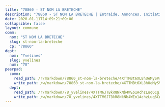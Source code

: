 ```yaml
---
title: "78860 - ST NOM LA BRETECHE"
description: "78860 - ST NOM LA BRETECHE | Entraide, Annonces, Initiatives"
date: 2020-01-11T14:09:21+09:00
collapsible: false
layout: commune
comm:
  nom: "ST NOM LA BRETECHE"
  slug: st-nom-la-breteche
  cp: "78860"
dept:
  nom: "Yvelines"
  slug: yvelines
  num: "78"
peerpad:
  comm:
    read_path: /r/markdown/78860_st-nom-la-breteche/4XTTMBt6XL8hUeMySVrgZvB5TsxvEKWeC9YXu1TAyNEmUx4jD
    write_path: /w/markdown/78860_st-nom-la-breteche/4XTTMBt6XL8hUeMySVrgZvB5TsxvEKWeC9YXu1TAyNEmUx4jD-K3TgTzK3STJTzjvKcHm27Gcc34do1k2BPnsuXFmt6pZyBkNDeBh6vB5ZodgBw419x68x54gHK6JRzh4JYZoCSXNanKBC2w1LiU7N7PqP5qo9UV1sQDus4P1iM6T7tVZJaFeWLWsu
  dept:
    read_path: /r/markdown/78_yvelines/4XTTM6JTBkR8NkNb4WEo1AchzLuq6Cg73ydg7w9pErcQZA13p
    write_path: /w/markdown/78_yvelines/4XTTM6JTBkR8NkNb4WEo1AchzLuq6Cg73ydg7w9pErcQZA13p-K3TgUBFRQCPZwoWqJkunXeSjdgbtU3xzUSsui8DBc3rCTw6mbo4gNvfQRdE99JD3AnVW7fzseq687LKfGWCfAPajih5ByiZ3SpFz1r449oWaDnM5BHKZTbYtf6pEhRvzWbcazhrS
---
```


